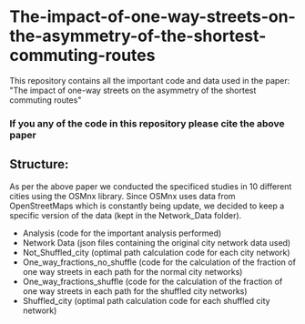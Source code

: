 # The-impact-of-one-way-streets-on-the-asymmetry-of-the-shortest-commuting-routes

This repository contains all the important code and data used in the paper: "The impact of one-way streets on the asymmetry of the shortest commuting routes"

### If you any of the code in this repository please cite the above paper

## Structure:

As per the above paper we conducted the specificed studies in 10 different cities using the OSMnx library. Since OSMnx uses data from OpenStreetMaps which is constantly being update, we decided to keep a specific version of the data (kept in the Network_Data folder).

- Analysis (code for the important analysis performed)
- Network Data (json files containing the original city network data used)
- Not_Shuffled_city (optimal path calculation code for each city network)
- One_way_fractions_no_shuffle (code for the calculation of the fraction of one way streets in each path for the normal city networks)
- One_way_fractions_shuffle (code for the calculation of the fraction of one way streets in each path for the shuffled city networks)
- Shuffled_city (optimal path calculation code for each shuffled city network)
